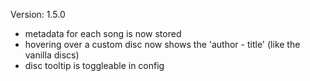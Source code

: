 Version: 1.5.0
- metadata for each song is now stored
- hovering over a custom disc now shows the 'author - title' (like the vanilla discs)
- disc tooltip is toggleable in config